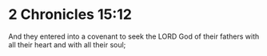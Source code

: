 # 2 Chronicles 15:12

And they entered into a covenant to seek the LORD God of their fathers with all their heart and with all their soul;